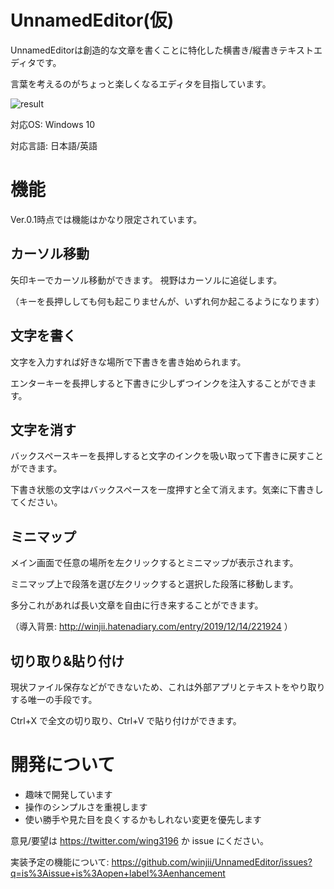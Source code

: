 # UnnamedEditor(仮)
UnnamedEditorは創造的な文章を書くことに特化した横書き/縦書きテキストエディタです。

言葉を考えるのがちょっと楽しくなるエディタを目指しています。

![result](https://github.com/winjii/UnnamedEditor/blob/media/README/top.gif)

対応OS: Windows 10

対応言語: 日本語/英語

# 機能
Ver.0.1時点では機能はかなり限定されています。

## カーソル移動
矢印キーでカーソル移動ができます。
視野はカーソルに追従します。

（キーを長押ししても何も起こりませんが、いずれ何か起こるようになります）

## 文字を書く
文字を入力すれば好きな場所で下書きを書き始められます。

エンターキーを長押しすると下書きに少しずつインクを注入することができます。

## 文字を消す
バックスペースキーを長押しすると文字のインクを吸い取って下書きに戻すことができます。

下書き状態の文字はバックスペースを一度押すと全て消えます。気楽に下書きしてください。

## ミニマップ
メイン画面で任意の場所を左クリックするとミニマップが表示されます。

ミニマップ上で段落を選び左クリックすると選択した段落に移動します。

多分これがあれば長い文章を自由に行き来することができます。

（導入背景: http://winjii.hatenadiary.com/entry/2019/12/14/221924 ）

## 切り取り&貼り付け
現状ファイル保存などができないため、これは外部アプリとテキストをやり取りする唯一の手段です。

Ctrl+X で全文の切り取り、Ctrl+V で貼り付けができます。

# 開発について
- 趣味で開発しています
- 操作のシンプルさを重視します
- 使い勝手や見た目を良くするかもしれない変更を優先します

意見/要望は https://twitter.com/wing3196 か issue にください。

実装予定の機能について: https://github.com/winjii/UnnamedEditor/issues?q=is%3Aissue+is%3Aopen+label%3Aenhancement
